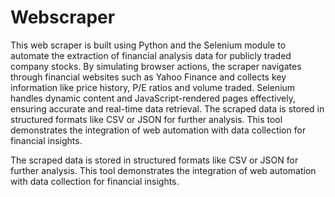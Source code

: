 # Webscraper

This web scraper is built using Python and the Selenium module to automate the extraction of financial analysis data for publicly traded company stocks. By simulating browser actions, the scraper navigates through financial websites such as Yahoo Finance and collects key information like price history, P/E ratios and volume traded. Selenium handles dynamic content and JavaScript-rendered pages effectively, ensuring accurate and real-time data retrieval. The scraped data is stored in structured formats like CSV or JSON for further analysis. This tool demonstrates the integration of web automation with data collection for financial insights.

​The scraped data is stored in structured formats like CSV or JSON for further analysis. This tool demonstrates the integration of web automation with data collection for financial insights.
